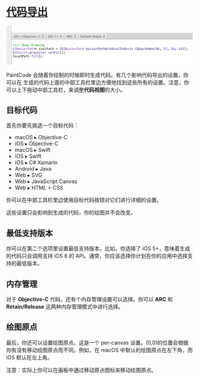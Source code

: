 # [代码导出](_cover.md)

![Code](./images/codegen.png)

PaintCode 会随着你绘制的时候即时生成代码。有几个影响代码导出的设置，你可以在 生成的代码上面的中部工具栏里边方便地找到这些所有的设置。注意，你可以上下拖动中部工具栏，来调整**代码视图**的大小。

## 目标代码

首先你要先挑选一个目标代码：

- macOS ▸ Objective-C
- iOS ▸ Objective-C
- macOS ▸ Swift
- iOS ▸ Swift
- iOS ▸ C# Xamarin
- Android ▸ Java
- Web ▸ SVG
- Web ▸ JavaScript Canvas
- Web ▸ HTML + CSS

你可以在中部工具栏里边使用目标代码按钮对它们进行详细的设置。

这些设置只会影响到生成的代码，你的绘图并不会改变。

## 最低支持版本

你可以在第二个选项里设置最低支持版本。比如，你选择了 iOS 5+，意味着生成的代码只会调用支持 iOS 6 的 API。通常，你应该选择你计划在你的应用中选择支持的最低版本。

## 内存管理

对于 **Objective-C** 代码，还有个内存管理设置可以选择。你可以 **ARC** 和 **Retain/Release** 这两种内存管理模式中进行选择。

## 绘图原点

最后，你还可以设置绘图原点。这是一个 per-canvas 设置。(0,0)的位置会根据你有没有移动绘图原点而不同。例如，在 macOS 中默认的绘图原点在左下角，而 iOS 默认在左上角。

注意：实际上你可以在画板中通过移动原点图标来移动绘图原点。
